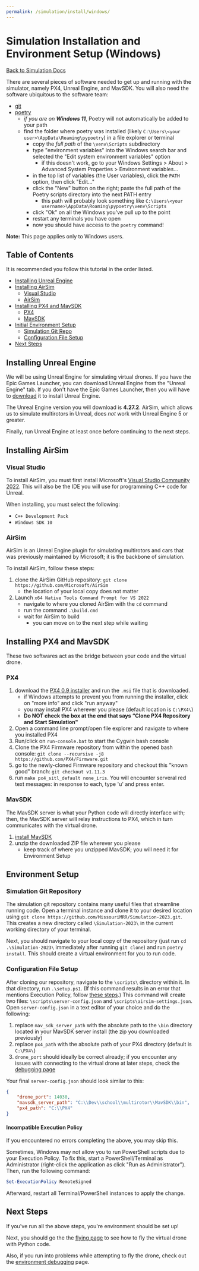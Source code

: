 ```yaml
---
permalink: /simulation/install/windows/
---
```


# Simulation Installation and Environment Setup (Windows)

[Back to Simulation Docs](/docs/simulation/)

There are several pieces of software needed to get up and running with the simulator, namely PX4, Unreal Engine, and MavSDK. You will also need the software ubiquitous to the software team:
- [git](https://git-scm.com)
- [poetry](https://python-poetry.org/docs/)
    - *if you are on **Windows 11***, Poetry will not automatically be added to your path
    - find the folder where poetry was installed (likely `C:\Users\<your user>\AppData\Roaming\pypoetry`) in a file explorer or terminal
        - copy the *full path* of the `\venv\Scripts` subdirectory
        - type "environment variables" into the Windows search bar and selected the "Edit system environment variables" option 
            - if this doesn't work, go to your Windows Settings > About > Advanced System Properties > Environment variables...
        - in the top list of variables (the User variables), click the `PATH` option, then click "Edit..."
        - click the "New" button on the right; paste the full path of the Poetry scripts directory into the next PATH entry
            - this path will probably look something like `C:\Users\<your username>\AppData\Roaming\pypoetry\venv\Scripts`
        - click "Ok" on all the Windows you've pull up to the point
        - restart any terminals you have open
        - now you should have access to the `poetry` command!

**Note:** This page applies only to Windows users.

## Table of Contents

It is recommended you follow this tutorial in the order listed.

- [Installing Unreal Engine](#installing-unreal-engine)
- [Installing AirSim](#installing-airsim)
    - [Visual Studio](#visual-studio)
    - [AirSim](#airsim)
- [Installing PX4 and MavSDK](#installing-px4-and-mavsdk)
    - [PX4](#px4)
    - [MavSDK](#mavsdk)
- [Initial Environment Setup](#environment-setup)
    - [Simulation Git Repo](#simulation-git-repository)
    - [Configuration File Setup](#configuration-file-setup)
- [Next Steps](#next-steps)

## Installing Unreal Engine

We will be using Unreal Engine for simulating virtual drones. If you have the Epic Games Launcher, you can download Unreal Engine from the "Unreal Engine" tab. If you don't have the Epic Games Launcher, then you will have to [download](https://store.epicgames.com/en-US/download) it to install Unreal Engine.

The Unreal Engine version you will download is **4.27.2**. AirSim, which allows us to simulate multirotors in Unreal, does *not* work with Unreal Engine 5 or greater.

Finally, run Unreal Engine at least once before continuing to the next steps.

## Installing AirSim

### Visual Studio

To install AirSim, you must first install Microsoft's [Visual Studio Community 2022](https://visualstudio.microsoft.com). This will also be the IDE you will use for programming C++ code for Unreal.

When installing, you must select the following:
- `C++ Development Pack`
- `Windows SDK 10`

### AirSim

AirSim is an Unreal Engine plugin for simulating multirotors and cars that was previously maintained by Microsoft; it is the backbone of simulation.

To install AirSim, follow these steps:

1. clone the AirSim GitHub repository: `git clone https://github.com/Microsoft/AirSim`
    - the location of your local copy does not matter
2. Launch `x64 Native Tools Command Prompt for VS 2022`
    - navigate to where you cloned AirSim with the `cd` command
    - run the command `.\build.cmd`
    - wait for AirSim to build
        - you can move on to the next step while waiting

## Installing PX4 and MavSDK

These two softwares act as the bridge between your code and the virtual drone.

### PX4

1. download the [PX4 0.9 installer](https://github.com/PX4/PX4-windows-toolchain/releases/download/v0.9/PX4.Windows.Cygwin.Toolchain.0.9.msi) and run the `.msi` file that is downloaded.
    - if Windows attempts to prevent you from running the installer, click on "more info" and click "run anyway"
    - you may install PX4 wherever you please (default location is `C:\PX4\`)
    - **Do NOT check the box at the end that says “Clone PX4 Repository and Start Simulation"**
2. Open a command line prompt/open file explorer and navigate to where you installed PX4
3. Run/click on `run-console.bat` to start the Cygwin bash console
4. Clone the PX4 Firmware repository from within the opened bash console: `git clone --recursive -j8 https://github.com/PX4/Firmware.git`
5. go to the newly-cloned Firmware repository and checkout this "known good" branch: `git checkout v1.11.3`
6. run `make px4_sitl_default none_iris`. You will encounter serveral red text messages: in response to each, type 'u' and press enter.

### MavSDK

The MavSDK server is what your Python code will directly interface with; then, the MavSDK server will relay instructions to PX4, which in turn communicates with the virtual drone.

1. [install MavSDK](https://github.com/mavlink/MAVSDK/releases/download/v1.4.16/mavsdk-windows-x64-release.zip)
2. unzip the downloaded ZIP file wherever you please
    - keep track of where you unzipped MavSDK; you will need it for Environment Setup

## Environment Setup

### Simulation Git Repository

The simulation git repository contains many useful files that streamline running code. Open a terminal instance and clone it to your desired location using `git clone https://github.com/MissouriMRR/Simulation-2023.git`. This creates a new directory called `\Simulation-2023\` in the current working directory of your terminal.

Next, you should navigate to your local copy of the repository (just run `cd .\Simulation-2023\` immediately after running `git clone`) and run `poetry install`. This should create a virtual environment for you to run code.

### Configuration File Setup

After cloning our repository, navigate to the `\scripts\` directory within it. In that directory, run `.\setup.ps1`. (If this command results in an error that mentions Execution Policy, follow [these steps](#incompatible-execution-policy).) This command will create two files: `\scripts\server-config.json` and `\scripts\airsim-settings.json`. Open `server-config.json` in a text editor of your choice and do the following:
1. replace `mav_sdk_server_path` with the absolute path to the `\bin` directory located in your MavSDK server install (the zip you downloaded previously)
2. replace `px4_path` with the absolute path of your PX4 directory (default is `C:\PX4\`)
3. `drone_port` should ideally be correct already; if you encounter any issues with connecting to the virtual drone at later steps, check the [debugging page](/docs/simulation/environment-debug/windows)

Your final `server-config.json` should look similar to this:

```json
{
    "drone_port": 14030,
    "mavsdk_server_path": "C:\\Dev\\school\\multirotor\\MavSDK\\bin",
    "px4_path": "C:\\PX4"
}
```

#### Incompatible Execution Policy

If you encountered no errors completing the above, you may skip this.

Sometimes, Windows may not allow you to run PowerShell scripts due to your Execution Policy. To fix this, start a PowerShell/Terminal as Administrator (right-click the application as click "Run as Administrator"). Then, run the following command:
```ps1
Set-ExecutionPolicy RemoteSigned
```
Afterward, restart all Terminal/PowerShell instances to apply the change.
## Next Steps

If you've run all the above steps, you're environment should be set up! 

Next, you should go the the [flying page](/docs/simulation/flying) to see how to fly the virtual drone with Python code.

Also, if you run into problems while attempting to fly the drone, check out the [environment debugging](/docs/simulation/environment-debug/windows) page.

